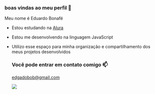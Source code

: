 ### boas vindas ao meu perfil 🖤

Meu nome é Eduardo Bonafé

- Estou estudando na [Alura](https://www.alura.com.br)
- Estou me desenvolvendo na linguagem JavaScript
- Utilizo esse espaço para minha organização e compartilhamento dos meus projetos desenvolvidos

  ### Você pode entrar em contato comigo 📫

  edgadobob@gmail.com

    ![](https://media1.tenor.com/m/-sVg_rFq170AAAAC/bucciarati-bruno-bucciarati.gif)
